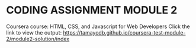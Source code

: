 # CODING ASSIGNMENT MODULE 2
Coursera course: HTML, CSS, and Javascript for Web Developers
Click the link to view the output: https://tamayodb.github.io/coursera-test-module-2/module2-solution/index
